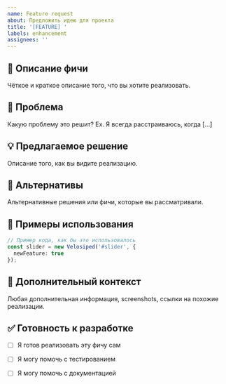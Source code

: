 ```yaml
---
name: Feature request
about: Предложить идею для проекта
title: '[FEATURE] '
labels: enhancement
assignees: ''
---
```


## 🚀 Описание фичи

Чёткое и краткое описание того, что вы хотите реализовать.

## 🤔 Проблема

Какую проблему это решит? Ex. Я всегда расстраиваюсь, когда [...]

## 💡 Предлагаемое решение

Описание того, как вы видите реализацию.

## 🔄 Альтернативы

Альтернативные решения или фичи, которые вы рассматривали.

## 📝 Примеры использования

```typescript
// Пример кода, как бы это использовалось
const slider = new Velosiped('#slider', {
  newFeature: true
});
```

## 📎 Дополнительный контекст

Любая дополнительная информация, screenshots, ссылки на похожие реализации.

## ✅ Готовность к разработке

- [ ] Я готов реализовать эту фичу сам
- [ ] Я могу помочь с тестированием
- [ ] Я могу помочь с документацией

